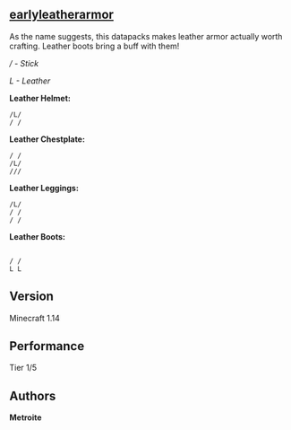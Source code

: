 ## [earlyleatherarmor](https://minhaskamal.github.io/DownGit/#/home?url=https://github.com/Metroite/datapacks/tree/master/earlyleatherarmor&rootDirectory=false)

As the name suggests, this datapacks makes leather armor actually worth crafting. Leather boots bring a buff with them!

*/ - Stick*

*L - Leather*

**Leather Helmet:**
```
/L/
/ /

```

**Leather Chestplate:**
```
/ /
/L/
///
```

**Leather Leggings:**
```
/L/
/ /
/ /
```

**Leather Boots:**
```

/ /
L L
```

## Version

Minecraft 1.14

## Performance

Tier 1/5

## Authors

**Metroite**
